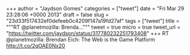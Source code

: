 
+++
author = "Jaydson Gomes"
categories = ["tweet"]
date = "Fri Mar 29 23:28:06 +0000 2013"
draft = false
slug = "23d33f517432ef0defeeb0c4209f147a19fd27af"
tags = ["tweet"]
title = """RT @planetmozilla: Brenda..."""
tweet = true
micro = true
tweet_url = "https://twitter.com/jaydson/status/317780232251793408"
+++
RT @planetmozilla: Brendan Eich: The Web is the Game Platform http://t.co/2qOAE0Nx20
